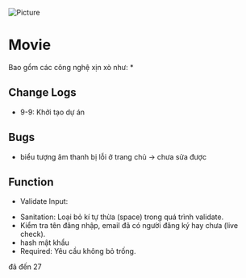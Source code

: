 ![Picture](https://t4.ftcdn.net/jpg/02/60/61/89/360_F_260618957_C9nwx9CQgYBZl6rQkD3l0JFiI47TtKbw.jpg)
# Movie

Bao gồm các công nghệ xịn xò như:
* 

## Change Logs

* 9-9: Khởi tạo dự án

## Bugs

* biểu tượng âm thanh bị lỗi ở trang chủ ->  chưa sửa được

## Function

* Validate Input:
- Sanitation: Loại bỏ kí tự thừa (space) trong quá trình validate.
- Kiểm tra tên đăng nhập, email đã có người đăng ký hay chưa (live check).
- hash mật khẩu
- Required: Yêu cầu không bỏ trống.

đã đến 27